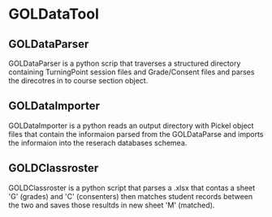 # GOLDataTool

## GOLDataParser

GOLDataParser is a python scrip that traverses a structured directory containing  TurningPoint session files and Grade/Consent files and parses the direcotres in to course section object. 

## GOLDataImporter

GOLDataImporter is a python reads an output directory with Pickel object files that contain the informaion parsed from the GOLDataParse and imports the informaion into the reserach databases schemea.

## GOLDClassroster

GOLDClassroster is a python script that parses a .xlsx that contas a sheet 'G' (grades) and 'C' (consenters) then matches student records between the two and saves those resultds in new sheet 'M' (matched).
